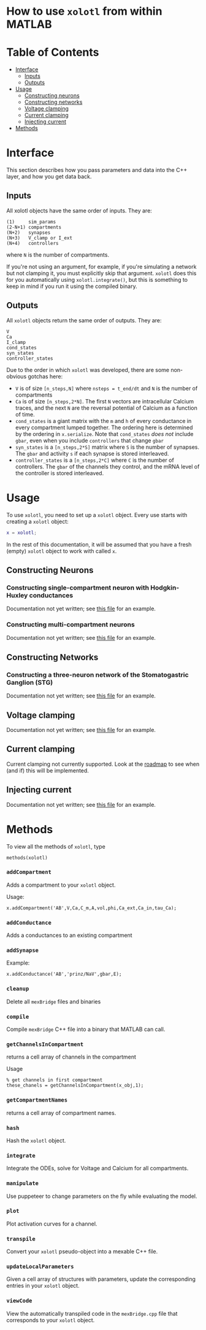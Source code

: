 # How to use `xolotl` from within MATLAB

# Table of Contents

  * [Interface](#interface)
	* [Inputs](#inputs)
	* [Outputs](#outputs)
  * [Usage](#usage)
    * [Constructing neurons](#constructing-neurons)
    * [Constructing networks](#constructing-networks)
    * [Voltage clamping](#voltage-clamping)
    * [Current clamping](#current-clamping)
    * [Injecting current](#injecting-current)
  * [Methods](#methods)


# Interface

This section describes how you pass parameters and data into the C++ layer, and how you get data back. 

## Inputs

All xolotl objects have the same order of inputs. They are:

```
(1)     sim_params
(2-N+1) compartments
(N+2)   synapses
(N+3)   V_clamp or I_ext
(N+4)   controllers
```

where `N` is the number of compartments. 

If you're not using an argument, for example, if you're simulating a network but not clamping it, you must explicitly skip that argument. `xolotl` does this for you automatically using `xolotl.integrate()`, but this is something to keep in mind if you run it using the compiled binary. 

## Outputs 

All `xolotl` objects return the same order of outputs. They are:

```
V
Ca
I_clamp
cond_states
syn_states
controller_states
```

Due to the order in which `xolotl` was developed, there are some non-obvious gotchas here:

* `V` is of size `[n_steps,N]` where `nsteps = t_end/dt` and `N` is the number of compartments 
* `Ca` is of size `[n_steps,2*N]`. The first `N` vectors are intracellular Calcium traces, and the next `N` are the reversal potential of Calcium as a function of time. 
* `cond_states` is a giant matrix with the `m` and `h` of every conductance in every compartment lumped together. The ordering here is determined by the ordering in `x.serialize`. Note that `cond_states` *does not* include `gbar`, even when you include `controllers` that change `gbar` 
*  `syn_states` is a `[n_steps,2*S]` matrix where `S` is the number of synapses. The `gbar` and activity `s` if each synapse is stored interleaved. 
* `controller_states` is a `[n_steps,2*C]` where `C` is the number of controllers. The `gbar` of the channels they control, and the mRNA level of the controller is stored interleaved. 


# Usage

To use `xolotl`, you need to set up a `xolotl` object. Every use starts with creating a `xolotl` object:

```matlab
x = xolotl;
```

In the rest of this documentation, it will be assumed that you have a fresh (empty) `xolotl` object to work with called `x`. 

## Constructing Neurons

### Constructing single-compartment neuron with Hodgkin-Huxley conductances 

Documentation not yet written; see [this file](../tests/test_tim.m) for an example. 

### Constructing multi-compartment neurons

Documentation not yet written; see [this file](../tests/test_clamp.m) for an example. 

## Constructing Networks

### Constructing a three-neuron network of the Stomatogastric Ganglion (STG)

Documentation not yet written; see [this file](../tests/test_stg.m) for an example. 

## Voltage clamping

Documentation not yet written; see [this file](../tests/test_clamp.m) for an example. 

## Current clamping

Current clamping not currently supported. Look at the [roadmap](https://github.com/sg-s/xolotl/projects/1) to see when (and if) this will be implemented. 

## Injecting current

Documentation not yet written; see [this file](../tests/test_inject.m) for an example. 

# Methods

To view all the methods of 	`xolotl`, type

```
methods(xolotl)
```

### `addCompartment`

Adds a compartment to your `xolotl` object. 

Usage: 

```
x.addCompartment('AB',V,Ca,C_m,A,vol,phi,Ca_ext,Ca_in,tau_Ca);
```

### `addConductance`   

Adds a conductances to an existing compartment 

### `addSynapse`           

Example:

```
x.addConductance('AB','prinz/NaV',gbar,E);
```
                
### `cleanup`     

Delete all `mexBridge` files and binaries 

### `compile`     

Compile `mexBridge` C++ file into a binary that MATLAB can call.

                                   
### `getChannelsInCompartment`

returns a cell array of channels in the compartment 

Usage

```
% get channels in first compartment 
these_chanels = getChannelsInCompartment(x_obj,1); 
```

### `getCompartmentNames`   

returns a cell array of compartment names.   
                      
### `hash`     

Hash the `xolotl` object. 

### `integrate`      

Integrate the ODEs, solve for Voltage and Calcium for all compartments. 

### `manipulate`      

Use puppeteer to change parameters on the fly while evaluating the model. 
    
                 
### `plot`       

Plot activation curves for a channel. 

### `transpile`     

Convert your `xolotl` pseudo-object into a mexable C++ file. 

### `updateLocalParameters`   

Given a cell array of structures with parameters, update the corresponding entries in your `xolotl` object.

### `viewCode`

View the automatically transpiled code in the `mexBridge.cpp` file that corresponds to your `xolotl` object.
              


